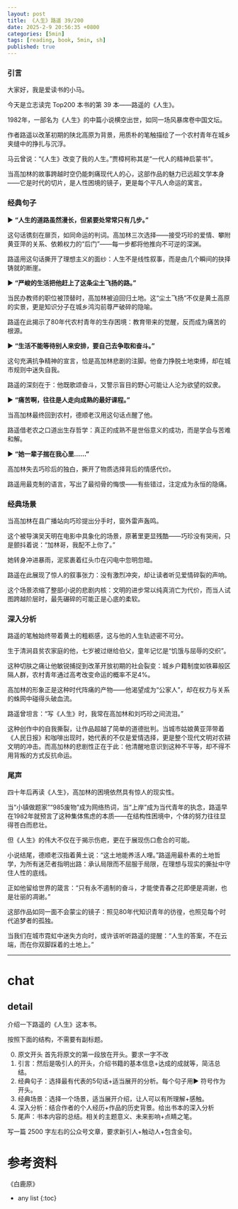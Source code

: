 ```yaml
---
layout: post
title: 《人生》路遥 39/200
date: 2025-2-9 20:56:35 +0800
categories: [5min]
tags: [reading, book, 5min, sh]
published: true
---
```



### 引言  

大家好，我是爱读书的小马。

今天是立志读完 Top200 本书的第 39 本——路遥的《人生》。

1982年，一部名为《人生》的中篇小说横空出世，如同一场风暴席卷中国文坛。

作者路遥以改革初期的陕北高原为背景，用质朴的笔触描绘了一个农村青年在城乡夹缝中的挣扎与沉浮。

马云曾说：“《人生》改变了我的人生。”贾樟柯称其是“一代人的精神启蒙书”。

当高加林的故事跨越时空仍能刺痛现代人的心，这部作品的魅力已远超文学本身——它是时代的切片，是人性困境的镜子，更是每个平凡人命运的寓言。

### 经典句子

▶ **“人生的道路虽然漫长，但紧要处常常只有几步。”**  

这句话镌刻在扉页，如同命运的判词。高加林三次选择——接受巧珍的爱情、攀附黄亚萍的关系、依赖权力的“后门”——每一步都将他推向不可逆的深渊。

路遥用这句话撕开了理想主义的面纱：人生不是线性叙事，而是由几个瞬间的抉择铸就的断崖。  

▶ **“严峻的生活把他赶上了这条尘土飞扬的路。”**  

当民办教师的职位被顶替时，高加林被迫回归土地。这“尘土飞扬”不仅是黄土高原的实景，更是知识分子在城乡鸿沟前尊严破碎的隐喻。

路遥在此揭示了80年代农村青年的生存困境：教育带来的觉醒，反而成为痛苦的根源。  

▶ **“生活不能等待别人来安排，要自己去争取和奋斗。”**  

这句充满抗争精神的宣言，恰是高加林悲剧的注脚。他奋力挣脱土地束缚，却在城市规则中迷失自我。

路遥的深刻在于：他既歌颂奋斗，又警示盲目的野心可能让人沦为欲望的奴隶。  

▶ **“痛苦啊，往往是人走向成熟的最好课程。”**  

当高加林最终回到农村，德顺老汉用这句话点醒了他。

路遥借老农之口道出生存哲学：真正的成熟不是世俗意义的成功，而是学会与苦难和解。  

▶ **“她一辈子揣在我心里……”**  

高加林失去巧珍后的独白，撕开了物质选择背后的情感代价。

路遥用最克制的语言，写出了最彻骨的悔恨——有些错过，注定成为永恒的隐痛。


### 经典场景

当高加林在县广播站向巧珍提出分手时，窗外雷声轰鸣。

这个被导演吴天明在电影中具象化的场景，原著里更显残酷——巧珍没有哭闹，只是颤抖着说：“加林哥，我配不上你了。”

她转身冲进暴雨，泥浆裹着红头巾在闪电中忽明忽暗。

路遥在此展现了惊人的叙事张力：没有激烈冲突，却让读者听见爱情碎裂的声响。

这个场景浓缩了整部小说的悲剧内核：文明的进步常以纯真消亡为代价，而当人试图跨越阶层时，最先碾碎的可能正是心底的柔软。

### 深入分析 

路遥的笔触始终带着黄土的粗粝感，这与他的人生轨迹密不可分。

生于清涧县贫农家庭的他，七岁被过继给伯父，童年记忆是“饥饿与屈辱的交织”。

这种切肤之痛让他敏锐捕捉到改革开放初期的社会裂变：城乡户籍制度如铁幕般区隔人群，农村青年通过高考改变命运的概率不足4%。

高加林的形象正是这种时代阵痛的产物——他渴望成为“公家人”，却在权力与关系的蛛网中碰得头破血流。  

路遥曾坦言：“写《人生》时，我常在高加林和刘巧珍之间流泪。”

这种创作中的自我撕裂，让作品超越了简单的道德批判。当城市姑娘黄亚萍带着《人民日报》和咖啡出现时，她代表的不仅是爱情选择，更是整个现代文明对农耕文明的冲击。而高加林的悲剧性正在于此：他清醒地意识到这种不平等，却不得不用背叛的方式反抗命运。

### 尾声 

四十年后再读《人生》，高加林的困境依然具有惊人的现实性。

当“小镇做题家”“985废物”成为网络热词，当“上岸”成为当代青年的执念，路遥早在1982年就预言了这种集体焦虑的本质——在结构性困境中，个体的努力往往显得苍白而悲壮。  

但《人生》的伟大不仅在于揭示伤疤，更在于展现伤口愈合的可能。

小说结尾，德顺老汉指着黄土说：“这土地能养活人哩。”路遥用最朴素的土地哲学，为所有迷茫者指明出路：承认局限而不屈服于局限，在理想与现实的撕扯中守住人性的底线。

正如他留给世界的箴言：“只有永不遏制的奋斗，才能使青春之花即便是凋谢，也是壮丽的凋谢。”  

这部作品如同一面不会蒙尘的镜子：照见80年代知识青年的彷徨，也照见每个时代追梦者的孤独。

当我们在城市霓虹中迷失方向时，或许该听听路遥的提醒：“人生的答案，不在云端，而在你双脚踩着的土地上。”





------------------------------------------------------------------------

# chat

## detail

介绍一下路遥的《人生》这本书。

按照下面的结构，不需要有副标题。

0. 原文开头 首先将原文的第一段放在开头。要求一字不改
1. 引言：然后是吸引人的开头，介绍书籍的基本信息+达成的成就等，简洁总结。
2. 经典句子：选择最有代表的5句话+适当展开的分析。每个句子用▶ 符号作为开头。
3. 经典场景：选择一个场景，适当展开介绍，让人可以有所理解+感触。
4. 深入分析：结合作者的个人经历+作品的历史背景。给出书本的深入分析
5. 尾声：书本内容的总结。相关的主题意义、未来影响+点睛之笔。

写一篇 2500 字左右的公众号文章，要求新引人+触动人+包含金句。


# 参考资料

 《白鹿原》

* any list
{:toc}